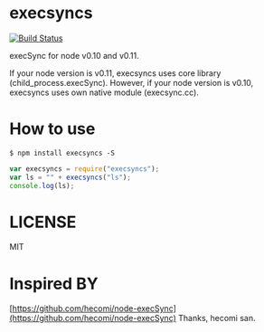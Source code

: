 execsyncs
===============
[![Build Status](https://travis-ci.org/yosuke-furukawa/execsyncs.svg?branch=master)](https://travis-ci.org/yosuke-furukawa/execsyncs)

execSync for node v0.10 and v0.11.

If your node version is v0.11, execsyncs uses core library (child_process.execSync).
However, if your node version is v0.10, execsyncs uses own native module (execsync.cc).

How to use
================

```shell
$ npm install execsyncs -S
```


```javascript
var execsyncs = require("execsyncs");
var ls = "" + execsyncs("ls");
console.log(ls);
```


LICENSE
===============

MIT

Inspired BY
==============

[https://github.com/hecomi/node-execSync](https://github.com/hecomi/node-execSync)
Thanks, hecomi san.
